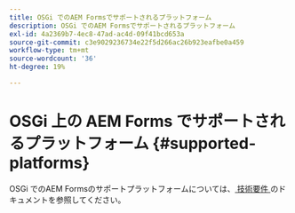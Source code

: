 ```yaml
---
title: OSGi でのAEM Formsでサポートされるプラットフォーム
description: OSGi でのAEM Formsでサポートされるプラットフォーム
exl-id: 4a2369b7-4ec8-47ad-ac4d-09f41bcd653a
source-git-commit: c3e9029236734e22f5d266ac26b923eafbe0a459
workflow-type: tm+mt
source-wordcount: '36'
ht-degree: 19%

---
```


# OSGi 上の AEM Forms でサポートされるプラットフォーム {#supported-platforms}

OSGi でのAEM Formsのサポートプラットフォームについては、[ 技術要件 ](/help/sites-deploying/technical-requirements.md) のドキュメントを参照してください。
